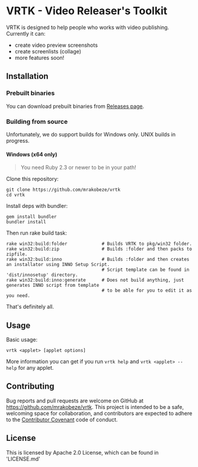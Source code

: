 # VRTK - Video Releaser's Toolkit

VRTK is designed to help people who works with video publishing.
Currently it can:
* create video preview screenshots
* create screenlists (collage)
* more features soon!

## Installation

### Prebuilt binaries
You can download prebuilt binaries from [Releases page](https://github.com/mrakobeze/vrtk).

### Building from source
Unfortunately, we do support builds for Windows only. UNIX builds in progress. 
#### Windows (x64 only)

 > You need Ruby 2.3 or newer to be in your path!

Clone this repository:

    git clone https://github.com/mrakobeze/vrtk
    cd vrtk

Install deps with bundler:
    
    gem install bundler
    bundler install

Then run rake build task:

    rake win32:build:folder             # Builds VRTK to pkg/win32 folder.
    rake win32:build:zip                # Builds :folder and then packs to zipfile.
    rake win32:build:inno               # Builds :folder and then creates an installator using INNO Setup Script.
                                        # Script template can be found in 'dist/innosetup' directory.
    rake win32:build:inno:generate      # Does not build anything, just generates INNO script from template 
                                        # to be able for you to edit it as you need.

That's definitely all.

## Usage

Basic usage:

    vrtk <applet> [applet options]
    
More information you can get if you run `vrtk help` and `vrtk <applet> --help` for any applet.

## Contributing

Bug reports and pull requests are welcome on GitHub at https://github.com/mrakobeze/vrtk. This project is intended to be a safe, welcoming space for collaboration, and contributors are expected to adhere to the [Contributor Covenant](http://contributor-covenant.org) code of conduct.

## License

This is licensed by Apache 2.0 License, which can be found in 'LICENSE.md'
